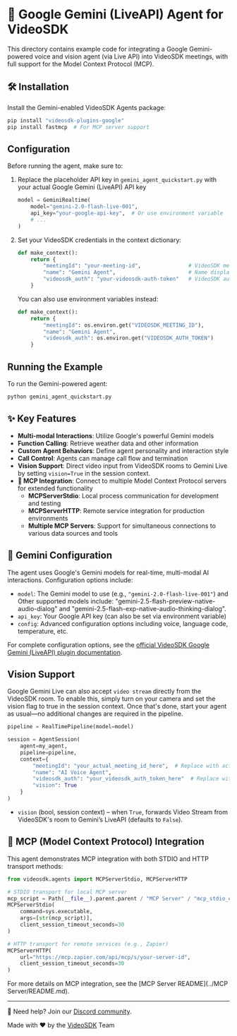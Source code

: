 # 🚀 Google Gemini (LiveAPI) Agent for VideoSDK

This directory contains example code for integrating a Google Gemini-powered voice and vision agent (via Live API) into VideoSDK meetings, with full support for the Model Context Protocol (MCP).

## 🛠️ Installation

Install the Gemini-enabled VideoSDK Agents package:

```bash
pip install "videosdk-plugins-google"
pip install fastmcp  # For MCP server support
```

## Configuration

Before running the agent, make sure to:

1. Replace the placeholder API key in `gemini_agent_quickstart.py` with your actual Google Gemini (LiveAPI) API key
   ```python
   model = GeminiRealtime(
       model="gemini-2.0-flash-live-001",
       api_key="your-google-api-key",  # Or use environment variable
       # ...
   )
   ```

2. Set your VideoSDK credentials in the context dictionary:
   ```python
   def make_context():
       return {
           "meetingId": "your-meeting-id",               # VideoSDK meeting ID
           "name": "Gemini Agent",                       # Name displayed in the meeting
           "videosdk_auth": "your-videosdk-auth-token"   # VideoSDK auth token
       }
   ```

   You can also use environment variables instead:
   ```python
   def make_context():
       return {
           "meetingId": os.environ.get("VIDEOSDK_MEETING_ID"),
           "name": "Gemini Agent",
           "videosdk_auth": os.environ.get("VIDEOSDK_AUTH_TOKEN")
       }
   ```

## Running the Example

To run the Gemini-powered agent:

```bash
python gemini_agent_quickstart.py
```

## ✨ Key Features

- **Multi-modal Interactions**: Utilize Google's powerful Gemini models
- **Function Calling**: Retrieve weather data and other information
- **Custom Agent Behaviors**: Define agent personality and interaction style
- **Call Control**: Agents can manage call flow and termination
- **Vision Support**: Direct video input from VideoSDK rooms to Gemini Live by setting `vision=True` in the session context.
- **🔗 MCP Integration**: Connect to multiple Model Context Protocol servers for extended functionality
  - **MCPServerStdio**: Local process communication for development and testing
  - **MCPServerHTTP**: Remote service integration for production environments
  - **Multiple MCP Servers**: Support for simultaneous connections to various data sources and tools

## 🧠 Gemini Configuration

The agent uses Google's Gemini models for real-time, multi-modal AI interactions. Configuration options include:

- `model`: The Gemini model to use (e.g., `"gemini-2.0-flash-live-001"`) and Other supported models include: "gemini-2.5-flash-preview-native-audio-dialog" and "gemini-2.5-flash-exp-native-audio-thinking-dialog".
- `api_key`: Your Google API key (can also be set via environment variable)
- `config`: Advanced configuration options including voice, language code, temperature, etc.

For complete configuration options, see the [official VideoSDK Google Gemini (LiveAPI) plugin documentation](https://docs.videosdk.live/ai_agents/plugins/google).


## Vision Support

Google Gemini Live can also accept `video stream` directly from the VideoSDK room. To enable this, simply turn on your camera and set the vision flag to true in the session context. Once that's done, start your agent as usual—no additional changes are required in the pipeline.

```python
pipeline = RealTimePipeline(model=model)

session = AgentSession(
    agent=my_agent,
    pipeline=pipeline,
    context={
        "meetingId": "your_actual_meeting_id_here",  # Replace with actual meeting ID
        "name": "AI Voice Agent", 
        "videosdk_auth": "your_videosdk_auth_token_here"  # Replace with actual token
        "vision": True
    }
)
```

* `vision` (bool, session context) – when `True`, forwards Video Stream from VideoSDK's room to Gemini’s LiveAPI (defaults to `False`).

## 🔗 MCP (Model Context Protocol) Integration

This agent demonstrates MCP integration with both STDIO and HTTP transport methods:

```python
from videosdk.agents import MCPServerStdio, MCPServerHTTP

# STDIO transport for local MCP server
mcp_script = Path(__file__).parent.parent / "MCP Server" / "mcp_stdio_example.py"
MCPServerStdio(
    command=sys.executable,
    args=[str(mcp_script)],
    client_session_timeout_seconds=30
)

# HTTP transport for remote services (e.g., Zapier)
MCPServerHTTP(
    url="https://mcp.zapier.com/api/mcp/s/your-server-id",
    client_session_timeout_seconds=30
)
```

For more details on MCP integration, see the [MCP Server README](../MCP Server/README.md).

---

🤝 Need help? Join our [Discord community](https://discord.com/invite/f2WsNDN9S5).

Made with ❤️ by the [VideoSDK](https://videosdk.live) Team
